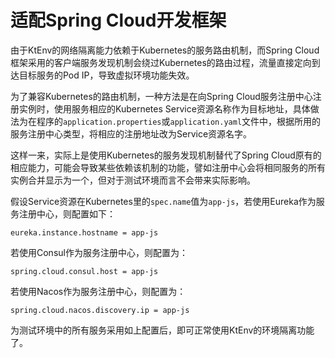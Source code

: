 # 适配Spring Cloud开发框架

由于KtEnv的网络隔离能力依赖于Kubernetes的服务路由机制，而Spring Cloud框架采用的客户端服务发现机制会绕过Kubernetes的路由过程，流量直接定向到达目标服务的Pod IP，导致虚拟环境功能失效。

为了兼容Kubernetes的路由机制，一种方法是在向Spring Cloud服务注册中心注册实例时，使用服务相应的Kubernetes Service资源名称作为目标地址，具体做法为在程序的`application.properties`或`application.yaml`文件中，根据所用的服务注册中心类型，将相应的注册地址改为Service资源名字。

这样一来，实际上是使用Kubernetes的服务发现机制替代了Spring Cloud原有的相应能力，可能会导致某些依赖该机制的功能，譬如注册中心会将相同服务的所有实例合并显示为一个，但对于测试环境而言不会带来实际影响。

假设Service资源在Kubernetes里的`spec.name`值为`app-js`，若使用Eureka作为服务注册中心，则配置如下：

```properties
eureka.instance.hostname = app-js
```

若使用Consul作为服务注册中心，则配置为：

```properties
spring.cloud.consul.host = app-js
```

若使用Nacos作为服务注册中心，则配置为：

```properties
spring.cloud.nacos.discovery.ip = app-js
```

为测试环境中的所有服务采用如上配置后，即可正常使用KtEnv的环境隔离功能了。
